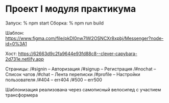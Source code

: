 # Проект I модуля практикума

Запуск: % npm start
Сборка: % npm run build

Шаблон:
https://www.figma.com/file/pkDI0nw7lW2OSNCXr8xpbj/Messenger?node-id=0%3A1

Хост:
https://62663d9c2fa9644e93fd88c8--clever-capybara-2d731e.netlify.app



Страницы:
/#signin – Авторизация
/#signup – Регистрация
/#nochat – Список чатов
/#chat – Лента переписки
/#profile – Настройки пользователя
/#404 – err404
/#500 – err500

Шаблонизация реализована через самописный велосипед c участием трансформера